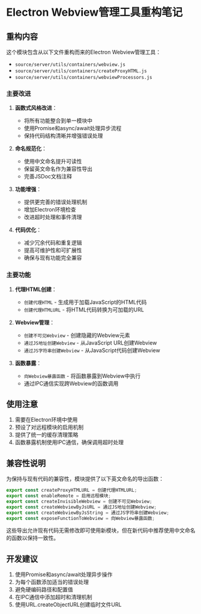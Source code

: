 # Electron Webview管理工具重构笔记

## 重构内容

这个模块包含从以下文件重构而来的Electron Webview管理工具：
- `source/server/utils/containers/webview.js`
- `source/server/utils/containers/createProxyHTML.js`
- `source/server/utils/containers/webviewProcessors.js`

### 主要改进

1. **函数式风格改进**：
   - 将所有功能整合到单一模块中
   - 使用Promise和async/await处理异步流程
   - 保持代码结构清晰并增强错误处理

2. **命名规范化**：
   - 使用中文命名提升可读性
   - 保留英文命名作为兼容性导出
   - 完善JSDoc文档注释

3. **功能增强**：
   - 提供更完善的错误处理机制
   - 增加Electron环境检查
   - 改进超时处理和事件清理

4. **代码优化**：
   - 减少冗余代码和重复逻辑
   - 提高可维护性和可扩展性
   - 确保与现有功能完全兼容

### 主要功能

1. **代理HTML创建**：
   - `创建代理HTML` - 生成用于加载JavaScript的HTML代码
   - `创建代理HTMLURL` - 将HTML代码转换为可加载的URL

2. **Webview管理**：
   - `创建不可见Webview` - 创建隐藏的Webview元素
   - `通过JS地址创建Webview` - 从JavaScript URL创建Webview
   - `通过JS字符串创建Webview` - 从JavaScript代码创建Webview

3. **函数暴露**：
   - `向Webview暴露函数` - 将函数暴露到Webview中执行
   - 通过IPC通信实现跨Webview的函数调用

## 使用注意

1. 需要在Electron环境中使用
2. 预设了对远程模块的启用机制
3. 提供了统一的缓存清理策略
4. 函数暴露机制使用IPC通信，确保调用超时处理

## 兼容性说明

为保持与现有代码的兼容性，模块提供了以下英文命名的导出函数：

```javascript
export const createProxyHTMLURL = 创建代理HTMLURL;
export const enableRemote = 启用远程模块;
export const createInvisibleWebview = 创建不可见Webview;
export const createWebviewByJsURL = 通过JS地址创建Webview;
export const createWebviewByJsString = 通过JS字符串创建Webview;
export const exposeFunctionToWebview = 向Webview暴露函数;
```

这些导出允许现有代码无需修改即可使用新模块，但在新代码中推荐使用中文命名的函数以保持一致性。

## 开发建议

1. 使用Promise和async/await处理异步操作
2. 为每个函数添加适当的错误处理
3. 避免硬编码路径和配置值
4. 在IPC通信中添加超时和清理机制
5. 使用URL.createObjectURL创建临时文件URL 